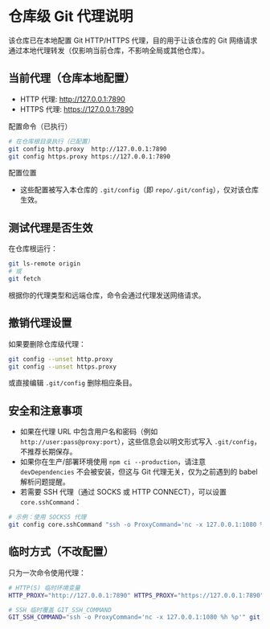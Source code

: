 # 仓库级 Git 代理说明

该仓库已在本地配置 Git HTTP/HTTPS 代理，目的用于让该仓库的 Git 网络请求通过本地代理转发（仅影响当前仓库，不影响全局或其他仓库）。

## 当前代理（仓库本地配置）
- HTTP 代理: http://127.0.0.1:7890
- HTTPS 代理: https://127.0.0.1:7890

配置命令（已执行）

```bash
# 在仓库根目录执行（已配置）
git config http.proxy  http://127.0.0.1:7890
git config https.proxy https://127.0.0.1:7890
```

配置位置

- 这些配置被写入本仓库的 `.git/config`（即 `repo/.git/config`），仅对该仓库生效。

## 测试代理是否生效

在仓库根运行：

```bash
git ls-remote origin
# 或
git fetch
```

根据你的代理类型和远端仓库，命令会通过代理发送网络请求。

## 撤销代理设置

如果要删除仓库级代理：

```bash
git config --unset http.proxy
git config --unset https.proxy
```

或直接编辑 `.git/config` 删除相应条目。

## 安全和注意事项

- 如果在代理 URL 中包含用户名和密码（例如 `http://user:pass@proxy:port`），这些信息会以明文形式写入 `.git/config`，不推荐长期保存。
- 如果你在生产/部署环境使用 `npm ci --production`，请注意 `devDependencies` 不会被安装，但这与 Git 代理无关，仅为之前遇到的 babel 解析问题提醒。
- 若需要 SSH 代理（通过 SOCKS 或 HTTP CONNECT），可以设置 `core.sshCommand`：

```bash
# 示例：使用 SOCKS5 代理
git config core.sshCommand "ssh -o ProxyCommand='nc -x 127.0.0.1:1080 %h %p'"
```

## 临时方式（不改配置）

只为一次命令使用代理：

```bash
# HTTP(S) 临时环境变量
HTTP_PROXY="http://127.0.0.1:7890" HTTPS_PROXY="https://127.0.0.1:7890" git fetch

# SSH 临时覆盖 GIT_SSH_COMMAND
GIT_SSH_COMMAND="ssh -o ProxyCommand='nc -x 127.0.0.1:1080 %h %p'" git fetch
```
